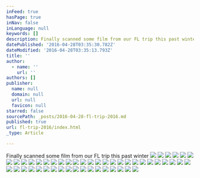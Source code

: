 ```yaml
---
inFeed: true
hasPage: true
inNav: false
inLanguage: null
keywords: []
description: Finally scanned some film from our FL trip this past winter
datePublished: '2016-04-28T03:35:30.782Z'
dateModified: '2016-04-28T03:35:13.793Z'
title: ''
author:
  - name: ''
    url: ''
authors: []
publisher:
  name: null
  domain: null
  url: null
  favicon: null
starred: false
sourcePath: _posts/2016-04-28-fl-trip-2016.md
published: true
url: fl-trip-2016/index.html
_type: Article

---
```

Finally scanned some film from our FL trip this past winter
![](https://the-grid-user-content.s3-us-west-2.amazonaws.com/7332f6e0-78d2-4124-bd7a-1523879a1db0.jpg)
![](https://the-grid-user-content.s3-us-west-2.amazonaws.com/77ee8143-0d50-45e2-bab7-ab0a3cc318fc.jpg)
![](https://the-grid-user-content.s3-us-west-2.amazonaws.com/07cba734-4656-45cf-a7a8-8135cdff2a55.jpg)
![](https://the-grid-user-content.s3-us-west-2.amazonaws.com/53045f38-8c35-48ee-a81b-3c9494962efd.jpg)
![](https://the-grid-user-content.s3-us-west-2.amazonaws.com/53371787-9c23-4f20-be4f-7d318dff8227.jpg)
![](https://the-grid-user-content.s3-us-west-2.amazonaws.com/68f3487c-8908-40eb-b6c8-4fe3abdc7ce4.jpg)
![](https://the-grid-user-content.s3-us-west-2.amazonaws.com/bedbd7f8-1e49-4198-8fc4-46d38bf0babb.jpg)
![](https://the-grid-user-content.s3-us-west-2.amazonaws.com/b33b58e4-6d46-4c1d-9650-011562c676b6.jpg)
![](https://the-grid-user-content.s3-us-west-2.amazonaws.com/a0cad62d-6e64-4756-a919-c277b7c16f2b.jpg)
![](https://the-grid-user-content.s3-us-west-2.amazonaws.com/d6f75c3f-61da-4155-9d49-b7a4946fbcb4.jpg)
![](https://the-grid-user-content.s3-us-west-2.amazonaws.com/b6322a1f-2928-4b98-8f84-04e211be761c.jpg)
![](https://the-grid-user-content.s3-us-west-2.amazonaws.com/d5e6bcc2-6ffb-4396-8091-84de4d66f517.jpg)
![](https://the-grid-user-content.s3-us-west-2.amazonaws.com/23f4105c-3ab7-4f15-983c-c993e914ff3c.jpg)
![](https://the-grid-user-content.s3-us-west-2.amazonaws.com/c7779710-f3a1-46ac-ba09-3b606feeeded.jpg)
![](https://the-grid-user-content.s3-us-west-2.amazonaws.com/0e783692-a5be-4e03-85e3-3008bedbc0e9.jpg)
![](https://the-grid-user-content.s3-us-west-2.amazonaws.com/ac68fe8c-5f6c-4486-8e58-f076dc6c1559.jpg)
![](https://the-grid-user-content.s3-us-west-2.amazonaws.com/44871fc0-80ea-4e83-a0c2-1b3f1462d937.jpg)
![](https://the-grid-user-content.s3-us-west-2.amazonaws.com/78288a4f-43c6-4eb0-a783-e6e00cee0800.jpg)
![](https://the-grid-user-content.s3-us-west-2.amazonaws.com/0c130535-9f65-4d21-bf1c-eeed9b8ff06a.jpg)
![](https://the-grid-user-content.s3-us-west-2.amazonaws.com/f78399c3-3240-46bd-8840-ab6388c9f86c.jpg)
![](https://the-grid-user-content.s3-us-west-2.amazonaws.com/73aafc3a-b3c8-43fc-b646-df1b07582aaa.jpg)
![](https://the-grid-user-content.s3-us-west-2.amazonaws.com/7008f686-e36c-4fb3-b004-6e014cee1a3b.jpg)
![](https://the-grid-user-content.s3-us-west-2.amazonaws.com/797aa57e-da15-4b78-83f2-ac581d863662.jpg)
![](https://the-grid-user-content.s3-us-west-2.amazonaws.com/8cfc9a5c-604d-4a2f-ba11-c18517400b25.jpg)
![](https://the-grid-user-content.s3-us-west-2.amazonaws.com/44bab274-887b-4274-9c91-7db3910d19eb.jpg)
![](https://the-grid-user-content.s3-us-west-2.amazonaws.com/fa68661f-c4f2-480e-bb29-998d46d8eef3.jpg)
![](https://the-grid-user-content.s3-us-west-2.amazonaws.com/cdd40198-850c-4a95-874d-7fee2d79b4ad.jpg)
![](https://the-grid-user-content.s3-us-west-2.amazonaws.com/f26fb5e3-ae53-4c24-96ae-8aee451d1669.jpg)
![](https://the-grid-user-content.s3-us-west-2.amazonaws.com/ad671ec2-284c-4a18-95d0-cd88341a95ac.jpg)
![](https://the-grid-user-content.s3-us-west-2.amazonaws.com/124a59fb-e63d-4cfd-b8a4-6e5bf1a2401c.jpg)
![](https://the-grid-user-content.s3-us-west-2.amazonaws.com/75f890c5-e655-4b8a-8ff3-2c8b440d9d2c.jpg)
![](https://the-grid-user-content.s3-us-west-2.amazonaws.com/079bfef5-0c96-4c8d-8ef0-d18415deff22.jpg)
![](https://the-grid-user-content.s3-us-west-2.amazonaws.com/0523717c-5769-4f6f-a14a-5521570d16a7.jpg)
![](https://the-grid-user-content.s3-us-west-2.amazonaws.com/09638b45-8bf4-49dc-a1fd-bf253db6face.jpg)
![](https://the-grid-user-content.s3-us-west-2.amazonaws.com/933b89e9-9f33-4891-a3b1-9cd6da76e92b.jpg)
![](https://the-grid-user-content.s3-us-west-2.amazonaws.com/cf959764-4c01-48bf-b13f-68c4a0d172af.jpg)
![](https://the-grid-user-content.s3-us-west-2.amazonaws.com/d7687662-f7c4-46aa-b59b-1a60e5261689.jpg)
![](https://the-grid-user-content.s3-us-west-2.amazonaws.com/e313d862-19be-436d-8e52-a5cd623caf35.jpg)
![](https://the-grid-user-content.s3-us-west-2.amazonaws.com/6cc46df9-0d8b-45f3-8325-52107777bc58.jpg)
![](https://the-grid-user-content.s3-us-west-2.amazonaws.com/f1af7a1a-3d62-4e1f-aa36-e3a81636f5bc.jpg)
![](https://the-grid-user-content.s3-us-west-2.amazonaws.com/437a876b-2d97-4ed3-a446-1a808bc4940f.jpg)
![](https://the-grid-user-content.s3-us-west-2.amazonaws.com/abcf8b8a-ac4a-4513-82b8-adfe8863906e.jpg)
![](https://the-grid-user-content.s3-us-west-2.amazonaws.com/92f821cd-d882-4b8a-8048-9f5a536e249d.jpg)
![](https://the-grid-user-content.s3-us-west-2.amazonaws.com/4d35d499-5253-4044-acf5-42518b1684c4.jpg)
![](https://the-grid-user-content.s3-us-west-2.amazonaws.com/33a48ab6-8097-451a-b2e3-3f861fa2d43e.jpg)
![](https://the-grid-user-content.s3-us-west-2.amazonaws.com/f8950c15-826b-4fe3-9a1f-8d7121c1ce7f.jpg)
![](https://the-grid-user-content.s3-us-west-2.amazonaws.com/73c483a0-cb28-49a0-a83f-bfb9f34d1399.jpg)
![](https://the-grid-user-content.s3-us-west-2.amazonaws.com/b69f143d-560b-4520-aec7-dcdd82ed0595.jpg)
![](https://the-grid-user-content.s3-us-west-2.amazonaws.com/37fc91dc-3b2a-4545-902c-ad1905c02b50.jpg)
